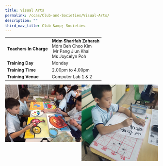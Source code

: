 ```yaml
---
title: Visual Arts
permalink: /ccas/Club-and-Societies/Visual-Arts/
description: ""
third_nav_title: Club &amp; Societies
---
```

| |  | 
| -------- | -------- | 
| **Teachers In Charge**     | **Mdm Sharifah Zaharah**<br>Mdm Beh Choo Kim<br>&nbsp;Mr Pang Jiun Khai<br>Ms Joycelyn Poh    | 
|**Training Day**|Monday
|**Training Time**|2.00pm to 4.00pm
|**Training Venue**|Computer Lab 1 &amp; 2

<img src="/images/Painting%20and%20crafts.jpeg" style="width:50%;float:left">
<img src="/images/Visual%20arts.jpeg" style="width:50%">